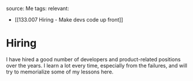 source: Me
tags:
relevant:
- [[133.007 Hiring - Make devs code up front]]

# Hiring

I have hired a good number of developers and product-related positions over the years. I learn a lot every time, especially from the failures, and will try to memorialize some of my lessons here.
